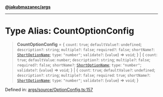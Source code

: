 [**@jakubmazanec/args**](../README.md)

---

# Type Alias: CountOptionConfig

> **CountOptionConfig** = \{ `count`: `true`; `defaultValue?`: `undefined`; `description?`:
> `string`; `multiple?`: `false`; `required?`: `false`; `shortName?`:
> [`ShortOptionName`](ShortOptionName.md); `type`: `"number"`; `validate?`: (`value`) => `void`; \}
> \| \{ `count`: `true`; `defaultValue`: `number`; `description?`: `string`; `multiple?`: `false`;
> `required?`: `false`; `shortName?`: [`ShortOptionName`](ShortOptionName.md); `type`: `"number"`;
> `validate?`: (`value`) => `void`; \} \| \{ `count`: `true`; `defaultValue?`: `undefined`;
> `description?`: `string`; `multiple?`: `false`; `required`: `true`; `shortName?`:
> [`ShortOptionName`](ShortOptionName.md); `type`: `"number"`; `validate?`: (`value`) => `void`; \}

Defined in:
[args/source/OptionConfig.ts:157](https://github.com/jakubmazanec/tools/blob/c36a857a499e2c0c4f38fc4405cb987b357adf10/packages/args/source/OptionConfig.ts#L157)
